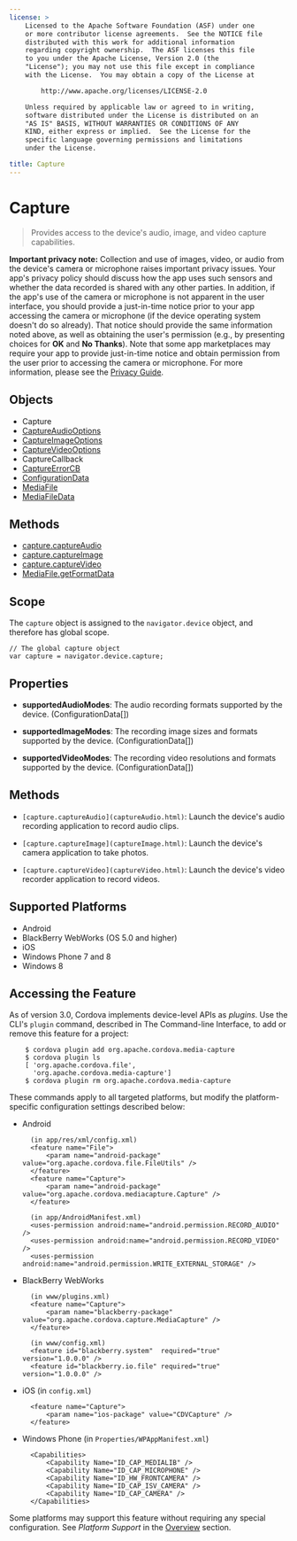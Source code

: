 ```yaml
---
license: >
    Licensed to the Apache Software Foundation (ASF) under one
    or more contributor license agreements.  See the NOTICE file
    distributed with this work for additional information
    regarding copyright ownership.  The ASF licenses this file
    to you under the Apache License, Version 2.0 (the
    "License"); you may not use this file except in compliance
    with the License.  You may obtain a copy of the License at

        http://www.apache.org/licenses/LICENSE-2.0

    Unless required by applicable law or agreed to in writing,
    software distributed under the License is distributed on an
    "AS IS" BASIS, WITHOUT WARRANTIES OR CONDITIONS OF ANY
    KIND, either express or implied.  See the License for the
    specific language governing permissions and limitations
    under the License.

title: Capture
---
```


# Capture

> Provides access to the device's audio, image, and video capture capabilities.

__Important privacy note:__ Collection and use of images, video, or
audio from the device's camera or microphone raises important privacy
issues.  Your app's privacy policy should discuss how the app uses
such sensors and whether the data recorded is shared with any other
parties.  In addition, if the app's use of the camera or microphone is
not apparent in the user interface, you should provide a just-in-time
notice prior to your app accessing the camera or microphone (if the
device operating system doesn't do so already). That notice should
provide the same information noted above, as well as obtaining the
user's permission (e.g., by presenting choices for __OK__ and __No
Thanks__).  Note that some app marketplaces may require your app to
provide just-in-time notice and obtain permission from the user prior
to accessing the camera or microphone.  For more information, please
see the [Privacy Guide](../../../guide/appdev/privacy/index.html).

## Objects

- Capture
- [CaptureAudioOptions](captureAudioOptions.html)
- [CaptureImageOptions](captureImageOptions.html)
- [CaptureVideoOptions](captureVideoOptions.html)
- CaptureCallback
- [CaptureErrorCB](CaptureErrorCB.html)
- [ConfigurationData](ConfigurationData.html)
- [MediaFile](MediaFile.html)
- [MediaFileData](MediaFileData.html)

## Methods

- [capture.captureAudio](captureAudio.html)
- [capture.captureImage](captureImage.html)
- [capture.captureVideo](captureVideo.html)
- [MediaFile.getFormatData]([MediaFile](MediaFile.html).getFormatData.html)

## Scope

The `capture` object is assigned to the `navigator.device` object, and
therefore has global scope.

    // The global capture object
    var capture = navigator.device.capture;

## Properties

- __supportedAudioModes__: The audio recording formats supported by the device. (ConfigurationData[])

- __supportedImageModes__: The recording image sizes and formats supported by the device. (ConfigurationData[])

- __supportedVideoModes__: The recording video resolutions and formats supported by the device. (ConfigurationData[])

## Methods

- `[capture.captureAudio](captureAudio.html)`: Launch the device's audio recording application to record audio clips.

- `[capture.captureImage](captureImage.html)`: Launch the device's camera application to take photos.

- `[capture.captureVideo](captureVideo.html)`: Launch the device's video recorder application to record videos.

## Supported Platforms

- Android
- BlackBerry WebWorks (OS 5.0 and higher)
- iOS
- Windows Phone 7 and 8
- Windows 8

## Accessing the Feature

As of version 3.0, Cordova implements device-level APIs as _plugins_.
Use the CLI's `plugin` command, described in The Command-line
Interface, to add or remove this feature for a project:

        $ cordova plugin add org.apache.cordova.media-capture
        $ cordova plugin ls
        [ 'org.apache.cordova.file',
          'org.apache.cordova.media-capture']
        $ cordova plugin rm org.apache.cordova.media-capture

These commands apply to all targeted platforms, but modify the
platform-specific configuration settings described below:

* Android

        (in app/res/xml/config.xml)
        <feature name="File">
            <param name="android-package" value="org.apache.cordova.file.FileUtils" />
        </feature>
        <feature name="Capture">
            <param name="android-package" value="org.apache.cordova.mediacapture.Capture" />
        </feature>

        (in app/AndroidManifest.xml)
        <uses-permission android:name="android.permission.RECORD_AUDIO" />
        <uses-permission android:name="android.permission.RECORD_VIDEO" />
        <uses-permission android:name="android.permission.WRITE_EXTERNAL_STORAGE" />

* BlackBerry WebWorks

        (in www/plugins.xml)
        <feature name="Capture">
            <param name="blackberry-package" value="org.apache.cordova.capture.MediaCapture" />
        </feature>

        (in www/config.xml)
        <feature id="blackberry.system"  required="true" version="1.0.0.0" />
        <feature id="blackberry.io.file" required="true" version="1.0.0.0" />

* iOS (in `config.xml`)

        <feature name="Capture">
            <param name="ios-package" value="CDVCapture" />
        </feature>

* Windows Phone (in `Properties/WPAppManifest.xml`)

        <Capabilities>
            <Capability Name="ID_CAP_MEDIALIB" />
            <Capability Name="ID_CAP_MICROPHONE" />
            <Capability Name="ID_HW_FRONTCAMERA" />
            <Capability Name="ID_CAP_ISV_CAMERA" />
            <Capability Name="ID_CAP_CAMERA" />
        </Capabilities>

Some platforms may support this feature without requiring any special
configuration.  See _Platform Support_ in the [Overview](../../../guide/overview/index.html) section.
